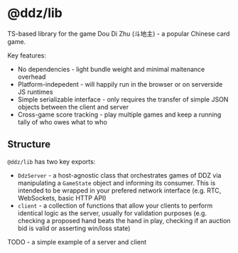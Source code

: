 # @ddz/lib

TS-based library for the game Dou Di Zhu (斗地主) - a popular Chinese card game.

Key features:

- No dependencies - light bundle weight and minimal maitenance overhead
- Platform-indepedent - will happily run in the browser or on serverside JS runtimes
- Simple serializable interface - only requires the transfer of simple JSON objects between the client and server
- Cross-game score tracking - play multiple games and keep a running tally of who owes what to who

## Structure

`@ddz/lib` has two key exports:

- `DdzServer` - a host-agnostic class that orchestrates games of DDZ via manipulating a `GameState` object and informing its consumer. This is intended to be wrapped in your prefered network interface (e.g. RTC, WebSockets, basic HTTP API)
- `client` - a collection of functions that allow your clients to perform identical logic as the server, usually for validation purposes (e.g. checking a proposed hand beats the hand in play, checking if an auction bid is valid or asserting win/loss state)

TODO - a simple example of a server and client
